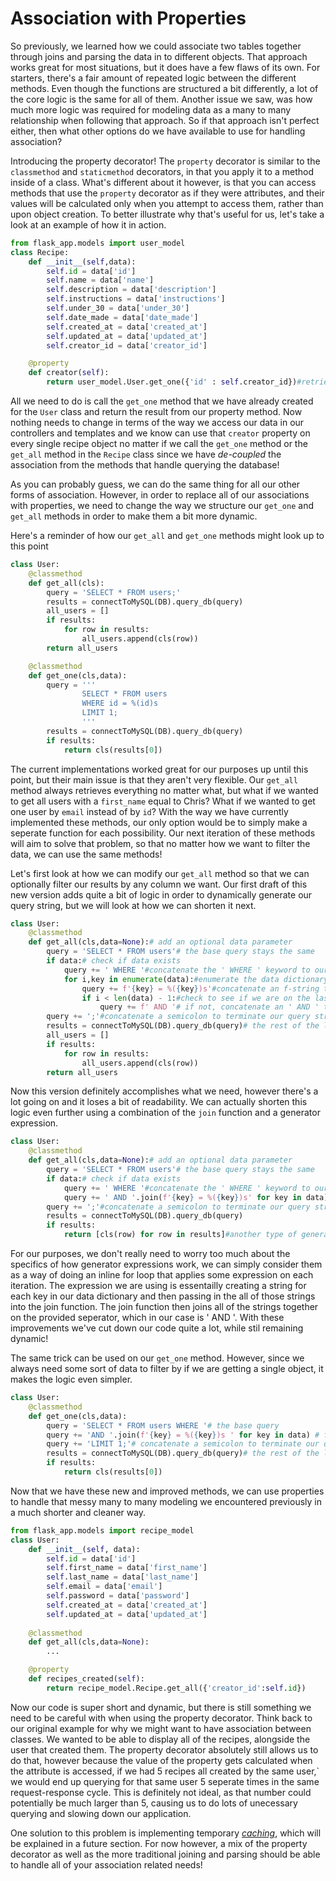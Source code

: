 # Association with Properties
So previously, we learned how we could associate two tables together through joins and parsing the data in to different objects. That approach works great for most situations, but it does have a few flaws of its own. For starters, there's a fair amount of repeated logic between the different methods. Even though the functions are structured a bit differently, a lot of the core logic is the same for all of them. Another issue we saw, was how much more logic was required for modeling data as a many to many relationship when following that approach. So if that approach isn't perfect either, then what other options do we have available to use for handling association? 

Introducing the property decorator! The `property` decorator is similar to the `classmethod` and `staticmethod` decorators, in that you apply it to a method inside of a class. What's different about it however, is that you can access methods that use the `property` decorator as if they were attributes, and their values will be calculated only when you attempt to access them, rather than upon object creation. To better illustrate why that's useful for us, let's take a look at an example of how it in action.

```py
from flask_app.models import user_model
class Recipe:
    def __init__(self,data):
        self.id = data['id']
        self.name = data['name']
        self.description = data['description']
        self.instructions = data['instructions']
        self.under_30 = data['under_30']
        self.date_made = data['date_made']
        self.created_at = data['created_at']
        self.updated_at = data['updated_at']
        self.creator_id = data['creator_id']

    @property
    def creator(self):
        return user_model.User.get_one({'id' : self.creator_id})#retrieves a user object based on the recipes creator_id
```
 All we need to do is call the `get_one` method that we have already created for the `User` class and return the result from our property method. Now nothing needs to change in terms of the way we access our data in our controllers and templates and we know can use that `creator` property on every single recipe object no matter if we call the `get_one` method or the `get_all` method in the `Recipe` class since we have *de-coupled* the association from the methods that handle querying the database!

As you can probably guess, we can do the same thing for all our other forms of association. However, in order to replace all of our associations with properties, we need to change the way we structure our `get_one` and `get_all` methods in order to make them a bit more dynamic. 

Here's a reminder of how our `get_all` and `get_one` methods might look up to this point
```py
class User:
    @classmethod
    def get_all(cls):
        query = 'SELECT * FROM users;'
        results = connectToMySQL(DB).query_db(query)
        all_users = []
        if results:
            for row in results:
                all_users.append(cls(row))
        return all_users

    @classmethod
    def get_one(cls,data):
        query = '''
                SELECT * FROM users
                WHERE id = %(id)s
                LIMIT 1;
                '''
        results = connectToMySQL(DB).query_db(query)
        if results:
            return cls(results[0])
```
The current implementations worked great for our purposes up until this point, but their main issue is that they aren't very flexible. Our `get_all` method always retrieves everything no matter what, but what if we wanted to get all users with a `first_name` equal to Chris? What if we wanted to get one user by `email` instead of by `id`? With the way we have currently implemented these methods, our only option would be to simply make a seperate function for each possibility. Our next iteration of these methods will aim to solve that problem, so that no matter how we want to filter the data, we can use the same methods!

Let's first look at how we can modify our `get_all` method so that we can optionally filter our results by any column we want. Our first draft of this new version adds quite a bit of logic in order to dynamically generate our query string, but we will look at how we can shorten it next.
```py
class User:
    @classmethod
    def get_all(cls,data=None):# add an optional data parameter 
        query = 'SELECT * FROM users'# the base query stays the same
        if data:# check if data exists
            query += ' WHERE '#concatenate the ' WHERE ' keyword to our query string if it does
            for i,key in enumerate(data):#enumerate the data dictionary so we can get both the index as well as the key
                query += f'{key} = %({key})s'#concatenate an f-string that formats the key into a prepared statement
                if i < len(data) - 1:#check to see if we are on the last key yet
                    query += f' AND '# if not, concatenate an ' AND ' to our query string in order to seperate out multiple WHERE clauses.
        query += ';'#concatenate a semicolon to terminate our query string
        results = connectToMySQL(DB).query_db(query)# the rest of the logic remains the same!
        all_users = []
        if results:
            for row in results:
                all_users.append(cls(row))
        return all_users
```
Now this version definitely accomplishes what we need, however there's a lot going on and it loses a bit of readability. We can actually shorten this logic even further using a combination of the `join` function and a generator expression. 
```py
class User:
    @classmethod
    def get_all(cls,data=None):# add an optional data parameter 
        query = 'SELECT * FROM users'# the base query stays the same
        if data:# check if data exists
            query += ' WHERE '#concatenate the ' WHERE ' keyword to our query string
            query += ' AND '.join(f'{key} = %({key})s' for key in data)# for each key in the data dictionary, create a prepared statement, and then join all of the strings together with an ' AND ' in-between them
        query += ';'#concatenate a semicolon to terminate our query string
        results = connectToMySQL(DB).query_db(query)
        if results:
            return [cls(row) for row in results]#another type of generator expression called a list comprehension that generates a list
```
For our purposes, we don't really need to worry too much about the specifics of how generator expressions work, we can simply consider them as a way of doing an inline for loop that applies some expression on each iteration. The expression we are using is essentailly creating a string for each key in our data dictionary and then passing in the all of those strings into the join function. The join function then joins all of the strings together on the provided seperator, which in our case is ' AND '. With these improvements we've cut down our code quite a lot, while stil remaining dynamic!

The same trick can be used on our `get_one` method. However, since we always need some sort of data to filter by if we are getting a single object, it makes the logic even simpler.
```py
class User:
    @classmethod
    def get_one(cls,data):
        query = 'SELECT * FROM users WHERE '# the base query 
        query += 'AND '.join(f'{key} = %({key})s ' for key in data) # for each key in the data dictionary, create a prepared statement, and then join all of the strings together with an ' AND ' in-between them
        query += 'LIMIT 1;'# concatenate a semicolon to terminate our query string
        results = connectToMySQL(DB).query_db(query)# the rest of the logic remains the same
        if results:
            return cls(results[0])
```
Now that we have these new and improved methods, we can use properties to handle that messy many to many modeling we encountered previously in a much shorter and cleaner way.
```py
from flask_app.models import recipe_model
class User:
    def __init__(self, data):
        self.id = data['id']
        self.first_name = data['first_name']
        self.last_name = data['last_name']
        self.email = data['email']
        self.password = data['password']
        self.created_at = data['created_at']
        self.updated_at = data['updated_at']
    
    @classmethod
    def get_all(cls,data=None):
        ...

    @property
    def recipes_created(self):
        return recipe_model.Recipe.get_all({'creator_id':self.id})
```
Now our code is super short and dynamic, but there is still something we need to be careful with when using the property decorator. Think back to our original example for why we might want to have association between classes. We wanted to be able to display all of the recipes, alongside the user that created them. The property decorator absolutely still allows us to do that, however because the value of the property gets calculated when the attribute is accessed, if we had 5 recipes all created by the same user,` we would end up querying for that same user 5 seperate times in the same request-response cycle. This is definitely not ideal, as that number could potentially be much larger than 5, causing us to do lots of unecessary querying and slowing down our application.

One solution to this problem is implementing temporary [*caching*](caching.md), which will be explained in a future section. For now however, a mix of the property decorator as well as the more traditional joining and parsing should be able to handle all of your association related needs!